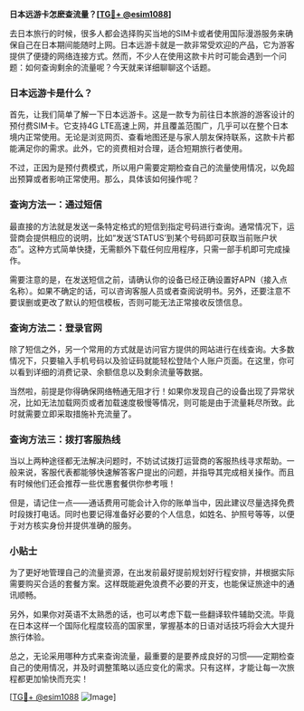 **日本远游卡怎麽查流量？[[TG💪+ @esim1088](https://t.me/s/esim1088)]**

去日本旅行的时候，很多人都会选择购买当地的SIM卡或者使用国际漫游服务来确保自己在日本期间能随时上网。日本远游卡就是一款非常受欢迎的产品，它为游客提供了便捷的网络连接方式。然而，不少人在使用这款卡片时可能会遇到一个问题：如何查询剩余的流量呢？今天就来详细聊聊这个话题。

### 日本远游卡是什么？

首先，让我们简单了解一下日本远游卡。这是一款专为前往日本旅游的游客设计的预付费SIM卡。它支持4G LTE高速上网，并且覆盖范围广，几乎可以在整个日本境内正常使用。无论是浏览网页、查看地图还是与家人朋友保持联系，这款卡片都能满足你的需求。此外，它的资费相对合理，适合短期旅行者使用。

不过，正因为是预付费模式，所以用户需要定期检查自己的流量使用情况，以免超出预算或者影响正常使用。那么，具体该如何操作呢？

### 查询方法一：通过短信

最直接的方法就是发送一条特定格式的短信到指定号码进行查询。通常情况下，运营商会提供相应的说明，比如“发送‘STATUS’到某个号码即可获取当前账户状态”。这种方式简单快捷，无需额外下载任何应用程序，只需一部手机即可完成操作。

需要注意的是，在发送短信之前，请确认你的设备已经正确设置好APN（接入点名称）。如果不确定的话，可以咨询客服人员或者查阅说明书。另外，还要注意不要误删或更改了默认的短信模板，否则可能无法正常接收反馈信息。

### 查询方法二：登录官网

除了短信之外，另一个常用的方式就是访问官方提供的网站进行在线查询。大多数情况下，只要输入手机号码以及验证码就能轻松登陆个人账户页面。在这里，你可以看到详细的消费记录、余额信息以及剩余流量等数据。

当然啦，前提是你得确保网络畅通无阻才行！如果你发现自己的设备出现了异常状况，比如无法加载网页或者加载速度极慢等情况，则可能是由于流量耗尽所致。此时就需要立即采取措施补充流量了。

### 查询方法三：拨打客服热线

当以上两种途径都无法解决问题时，不妨试试拨打运营商的客服热线寻求帮助。一般来说，客服代表都能够快速解答客户提出的问题，并指导其完成相关操作。而且有时候他们还会推荐一些优惠套餐供你参考哦！

但是，请记住一点——通话费用可能会计入你的账单当中，因此建议尽量选择免费时段拨打电话。同时也要记得准备好必要的个人信息，如姓名、护照号等等，以便于对方核实身份并提供准确的服务。

### 小贴士

为了更好地管理自己的流量资源，在出发前最好提前规划好行程安排，并根据实际需要购买合适的套餐方案。这样既能避免浪费不必要的开支，也能保证旅途中的通讯顺畅。

另外，如果你对英语不太熟悉的话，也可以考虑下载一些翻译软件辅助交流。毕竟在日本这样一个国际化程度较高的国家里，掌握基本的日语对话技巧将会大大提升旅行体验。

总之，无论采用哪种方式来查询流量，最重要的是要养成良好的习惯——定期检查自己的使用情况，并及时调整策略以适应变化的需求。只有这样，才能让每一次旅程都更加愉快而充实！

[[TG💪+ @esim1088](https://t.me/s/esim1088) ![Image](https://i.postimg.cc/4NQfJmqS/Snipaste-2025-05-13-00-14-12.png)]